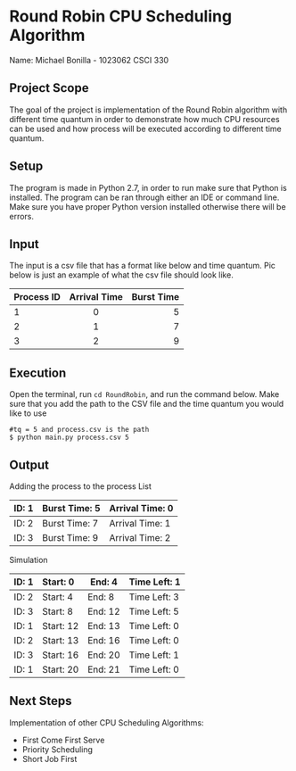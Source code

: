 # Round Robin CPU Scheduling Algorithm

Name: Michael Bonilla - 1023062
CSCI 330
## Project Scope

The goal of the project is implementation of  the Round Robin algorithm with different time quantum in order to demonstrate how much CPU resources can be used and how process will be executed according to different time quantum.

## Setup

The program is made in Python 2.7, in order to run make sure that Python is installed. The program can be ran through either an IDE or command line. Make sure you have proper Python version installed otherwise there will be errors.

## Input

The input is a csv file that has a format like below and time quantum. Pic below is just an example of what the csv file should look like. 

| Process ID | Arrival Time | Burst Time |
| :--------- | :----------: | ---------: |
| 1          |      0       |          5 |
| 2          |      1       |          7 |
| 3          |      2       |          9 |

## Execution

Open the terminal, run ``` cd RoundRobin ```, and run the command below. Make sure that you add the path to the CSV file and the time quantum you would like to use

``` 
#tq = 5 and process.csv is the path
$ python main.py process.csv 5                                 
```

## Output

Adding the process to the process List

| ID:  1 | Burst Time:  5 | Arrival Time:  0 |
| :----- | :------------- | ---------------- |
| ID:  2 | Burst Time: 7  | Arrival Time: 1  |
| ID: 3  | Burst Time: 9  | Arrival Time: 2  |

Simulation

| ID: 1 | Start: 0  | End: 4  | Time Left: 1 |
| :---- | :-------- | ------- | ------------ |
| ID: 2 | Start: 4  | End: 8  | Time Left: 3 |
| ID: 3 | Start: 8  | End: 12 | Time Left: 5 |
| ID: 1 | Start: 12 | End: 13 | Time Left: 0 |
| ID: 2 | Start: 13 | End: 16 | Time Left: 0 |
| ID: 3 | Start: 16 | End: 20 | Time Left: 1 |
| ID: 1 | Start: 20 | End: 21 | Time Left: 0 |

## Next Steps

Implementation of other CPU Scheduling Algorithms:

- First Come First Serve
- Priority Scheduling 
- Short Job First
